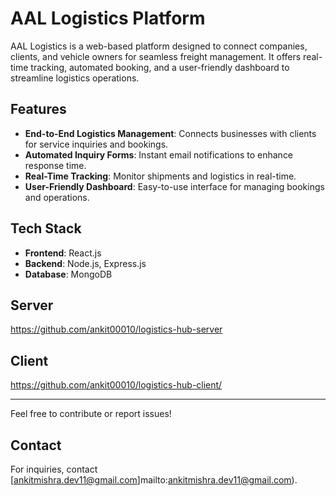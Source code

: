
# AAL Logistics Platform

AAL Logistics is a web-based platform designed to connect companies, clients, and vehicle owners for seamless freight management. It offers real-time tracking, automated booking, and a user-friendly dashboard to streamline logistics operations.

## Features
- **End-to-End Logistics Management**: Connects businesses with clients for service inquiries and bookings.
- **Automated Inquiry Forms**: Instant email notifications to enhance response time.
- **Real-Time Tracking**: Monitor shipments and logistics in real-time.
- **User-Friendly Dashboard**: Easy-to-use interface for managing bookings and operations.

## Tech Stack
- **Frontend**: React.js
- **Backend**: Node.js, Express.js
- **Database**: MongoDB

## Server
https://github.com/ankit00010/logistics-hub-server

## Client
https://github.com/ankit00010/logistics-hub-client/


---
Feel free to contribute or report issues!

## Contact
For inquiries, contact [ankitmishra.dev11@gmail.com]mailto:ankitmishra.dev11@gmail.com).

